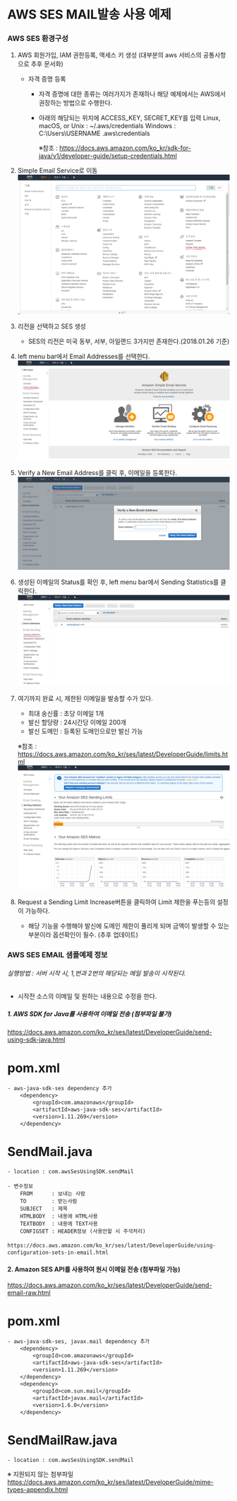 AWS SES MAIL발송 사용 예제
==============================================================================

### AWS SES 환경구성

1. AWS 회원가입, IAM 권한등록, 액세스 키 생성 (대부분의 aws 서비스의 공통사항으로 추후 문서화)
   - 자격 증명 등록
   		- 자격 증명에 대한 종류는 여러가지가 존재하나 해당 예제에서는 AWS에서 권장하는 방법으로 수행한다.
   		- 아래의 해당되는 위치에 ACCESS_KEY, SECRET_KEY를 입력
   			Linux, macOS, or Unix : ~/.aws/credentials
			Windows : C:\Users\USERNAME \.aws\credentials
            
			※참조 : https://docs.aws.amazon.com/ko_kr/sdk-for-java/v1/developer-guide/setup-credentials.html

2. Simple Email Service로 이동
![](/img/awsSes/capture1.PNG)
  
3. 리전을 선택하고 SES 생성
	- SES의 리전은 미국 동부, 서부, 아일랜드 3가지만 존재한다.(2018.01.26 기준)

4. left menu bar에서 Email Addresses를 선택한다.
![](/img/awsSes/capture2.PNG)

5. Verify a New Email Address를 클릭 후, 이메일을 등록한다.
![](/img/awsSes/capture3.PNG)

6. 생성된 이메일의 Status를 확인 후, left menu bar에서 Sending Statistics를 클릭한다.
![](/img/awsSes/capture4.PNG)

7. 여기까지 완료 시, 제한된 이메일을 발송할 수가 있다.
	- 최대 송신률 : 초당 이메일 1개
	- 발신 할당량 : 24시간당 이메일 200개
	- 발신 도메인 : 등록된 도메인으로만 발신 가능

	※참조 : https://docs.aws.amazon.com/ko_kr/ses/latest/DeveloperGuide/limits.html
![](/img/awsSes/capture5.PNG)

8. Request a Sending Limit Increase버튼을 클릭하여 Limit 제한을 푸는등의 설정이 가능하다.
   - 해당 기능을 수행해야 발신에 도메인 제한이 풀리게 되며 금액이 발생할 수 있는 부분이라 옵션확인이 필수. (추후 업데이트)

### AWS SES EMAIL 샘플예제 정보

###### 실행방법 : 서버 시작 시, 1,번과 2번의 해당되는 메일 발송이 시작된다.
   - 시작전 소스의 이메일 및 원하는 내용으로 수정을 한다.

##### 1. AWS SDK for Java를 사용하여 이메일 전송 (첨부파일 불가)
   https://docs.aws.amazon.com/ko_kr/ses/latest/DeveloperGuide/send-using-sdk-java.html

# pom.xml
	- aws-java-sdk-ses dependency 추가
		<dependency>
		    <groupId>com.amazonaws</groupId>
		    <artifactId>aws-java-sdk-ses</artifactId>
		    <version>1.11.269</version>
		</dependency>

# SendMail.java
	- location : com.awsSesUsingSDK.sendMail

	- 변수정보
		FROM      : 보내는 사람
		TO        : 받는사람
		SUBJECT   : 제목
		HTMLBODY  : 내용에 HTML사용
		TEXTBODY  : 내용에 TEXT사용
		CONFIGSET : HEADER정보 (사용안할 시 주석처리)	
			https://docs.aws.amazon.com/ko_kr/ses/latest/DeveloperGuide/using-configuration-sets-in-email.html

#### 2. Amazon SES API를 사용하여 원시 이메일 전송 (첨부파일 가능)
   https://docs.aws.amazon.com/ko_kr/ses/latest/DeveloperGuide/send-email-raw.html

# pom.xml
	- aws-java-sdk-ses, javax.mail dependency 추가
		<dependency>
		    <groupId>com.amazonaws</groupId>
		    <artifactId>aws-java-sdk-ses</artifactId>
		    <version>1.11.269</version>
		</dependency>
		<dependency>
			<groupId>com.sun.mail</groupId>
			<artifactId>javax.mail</artifactId>
			<version>1.6.0</version>
		</dependency>

# SendMailRaw.java
	- location : com.awsSesUsingSDK.sendMail

※ 지원되지 않는 첨부파일
	https://docs.aws.amazon.com/ko_kr/ses/latest/DeveloperGuide/mime-types-appendix.html